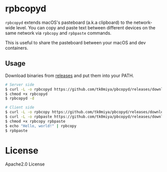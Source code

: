 # rpbcopyd

`rpbcopyd` extends macOS's pasteboard (a.k.a clipboard) to the network-wide level.
You can copy and paste text between different devices on the same network via `rpbcopy` and `rpbpaste` commands.

This is useful to share the pasteboard between your macOS and dev containers.

## Usage

Download binaries from [releases](https://github.com/tk0miya/pbcopyd/releases) and put them into your PATH.

```sh
# Server side
$ curl -L -o rpbcopyd https://github.com/tk0miya/pbcopyd/releases/download/v1.0.0/rpbcopyd-v1.0.0-x86_64-apple-darwin
$ chmod +x rpbcopyd
$ rpbcopyd -d
```

```sh
# Client side
$ curl -L -o rpbcopy https://github.com/tk0miya/pbcopyd/releases/download/v1.0.0/rpbcopy-v1.0.0-x86_64-apple-darwin
$ curl -L -o rpbpaste https://github.com/tk0miya/pbcopyd/releases/download/v1.0.0/rpbpaste-v1.0.0-x86_64-apple-darwin
$ chmod +x rpbcopy rpbpaste
$ echo "Hello, world!" | rpbcopy
$ rpbpaste
```

# License

Apache2.0 License
